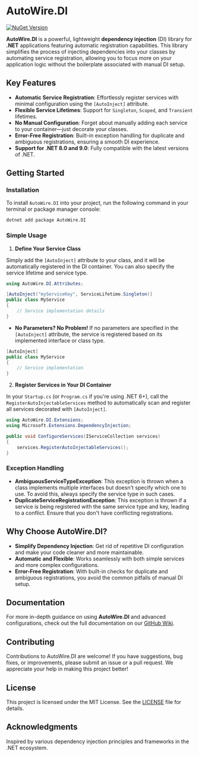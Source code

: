 # AutoWire.DI

[![NuGet Version](https://img.shields.io/nuget/v/AutoWire.DI.svg)](https://www.nuget.org/packages/AutoWire.DI/)

**AutoWire.DI** is a powerful, lightweight **dependency injection** (DI) library for **.NET** applications featuring automatic registration capabilities. This library simplifies the process of injecting dependencies into your classes by automating service registration, allowing you to focus more on your application logic without the boilerplate associated with manual DI setup.

## Key Features

- **Automatic Service Registration**: Effortlessly register services with minimal configuration using the `[AutoInject]` attribute.
- **Flexible Service Lifetimes**: Support for `Singleton`, `Scoped`, and `Transient` lifetimes.
- **No Manual Configuration**: Forget about manually adding each service to your container—just decorate your classes.
- **Error-Free Registration**: Built-in exception handling for duplicate and ambiguous registrations, ensuring a smooth DI experience.
- **Support for .NET 8.0 and 9.0**: Fully compatible with the latest versions of .NET.

## Getting Started

### Installation

To install `AutoWire.DI` into your project, run the following command in your terminal or package manager console:

```sh
dotnet add package AutoWire.DI
```

### Simple Usage

1. **Define Your Service Class**

Simply add the `[AutoInject]` attribute to your class, and it will be automatically registered in the DI container. You can also specify the service lifetime and service type.

```csharp
using AutoWire.DI.Attributes;

[AutoInject("myServiceKey", ServiceLifetime.Singleton)]
public class MyService
{
    // Service implementation details
}
```

- **No Parameters? No Problem!**
  If no parameters are specified in the `[AutoInject]` attribute, the service is registered based on its implemented interface or class type.

```csharp
[AutoInject]
public class MyService
{
    // Service implementation
}
```

2. **Register Services in Your DI Container**

In your `Startup.cs` (or `Program.cs` if you're using .NET 6+), call the `RegisterAutoInjectableServices` method to automatically scan and register all services decorated with `[AutoInject]`.

```csharp
using AutoWire.DI.Extensions;
using Microsoft.Extensions.DependencyInjection;

public void ConfigureServices(IServiceCollection services)
{
    services.RegisterAutoInjectableServices();
}
```

### Exception Handling

- **AmbiguousServiceTypeException**: This exception is thrown when a class implements multiple interfaces but doesn't specify which one to use. To avoid this, always specify the service type in such cases.
- **DuplicateServiceRegistrationException**: This exception is thrown if a service is being registered with the same service type and key, leading to a conflict. Ensure that you don't have conflicting registrations.

## Why Choose AutoWire.DI?

- **Simplify Dependency Injection**: Get rid of repetitive DI configuration and make your code cleaner and more maintainable.
- **Automatic and Flexible**: Works seamlessly with both simple services and more complex configurations.
- **Error-Free Registration**: With built-in checks for duplicate and ambiguous registrations, you avoid the common pitfalls of manual DI setup.

## Documentation

For more in-depth guidance on using **AutoWire.DI** and advanced configurations, check out the full documentation on our [GitHub Wiki](https://github.com/rezaghadimim/AutoWire.DI/wiki).

## Contributing

Contributions to AutoWire.DI are welcome! If you have suggestions, bug fixes, or improvements, please submit an issue or a pull request. We appreciate your help in making this project better!

## License

This project is licensed under the MIT License. See the [LICENSE](LICENSE) file for details.


## Acknowledgments

Inspired by various dependency injection principles and frameworks in the .NET ecosystem.
